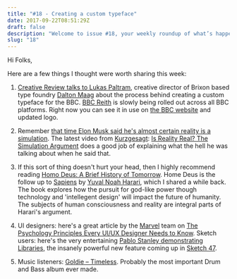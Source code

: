 ```yaml
---
title: "#18 - Creating a custom typeface"
date: 2017-09-22T08:51:29Z
draft: false
description: "Welcome to issue #18, your weekly roundup of what’s happening in design, code and typography."
slug: "18"
---
```


Hi Folks,

Here are a few things I thought were worth sharing this week:

1. [Creative Review talks to Lukas Paltram](https://www.creativereview.co.uk/dalton-maag-custom-font-bbc-reith/), creative director of Brixon based type foundry [Dalton Maag](https://www.daltonmaag.com/) about the process behind creating a custom typeface for the BBC. [BBC Reith](https://www.daltonmaag.com/work/bbc-reith) is slowly being rolled out across all BBC platforms. Right now you can see it in use on [the BBC website](http://www.bbc.co.uk/sport) and updated logo.

2. Remember [that time Elon Musk said he's almost certain reality is a simulation](https://www.youtube.com/watch?v=2KK_kzrJPS8). The latest video from [Kurzgesagt](https://www.youtube.com/user/Kurzgesagt): [Is Reality Real? The Simulation Argument](https://www.youtube.com/watch?v=tlTKTTt47WE) does a good job of explaining what the hell he was talking about when he said that.

3. If this sort of thing doesn't hurt your head, then I highly recommend reading [Homo Deus: A Brief History of Tomorrow](https://www.goodreads.com/book/show/31138556-homo-deus). Home Deus is the follow up to [Sapiens](https://www.goodreads.com/book/show/23692271-sapiens) by [Yuval Noah Harari](http://www.ynharari.com/), which I shared a while back. The book explores how the pursuit for god-like power though technology and 'intellegent design' will impact the future of humanity. The subjects of human consciousness and reality are integral parts of Harari's argument.

4. UI designers: here's a great article by the [Marvel](https://marvelapp.com/) team on [The Psychology Principles Every UI/UX Designer Needs to Know](https://blog.marvelapp.com/psychology-principles-every-uiux-designer-needs-know/?utm_source=weekly-newsletter&utm_medium=email&utm_campaign=marvel-newsletter-2017-09-15&utm_term=). Sketch users: here's the very entertaining [Pablo Stanley demonstrating Libraries,](https://www.youtube.com/watch?v=suP1sOU4J3E) the insanely powerful new feature coming up in [Sketch 47](https://www.sketchapp.com/beta/).

5. Music listeners: [Goldie – Timeless](https://www.youtube.com/watch?v=nv64JhpGWAs). Probably the most important Drum and Bass album ever made.
